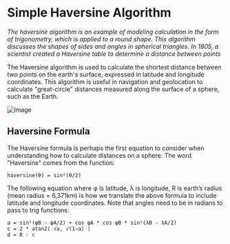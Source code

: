 # Simple Haversine Algorithm

*The haversine algorithm is an example of modeling calculation in the form of trigonometry, which is applied to a round shape. This algorithm discusses the shapes of sides and angles in spherical triangles. In 1805, a scientist created a Haversine table to determine a distance between points*

The Haversine algorithm is used to calculate the shortest distance between two points on the earth's surface, expressed in latitude and longitude coordinates. This algorithm is useful in navigation and geolocation to calculate "great-circle" distances measured along the surface of a sphere, such as the Earth.

![image](https://github.com/Caknoooo/haversine-algorithm-golang/assets/92671053/21cca654-d4ae-446e-8ff8-7ea8bc0bc415)

## Haversine Formula 
The Haversine formula is perhaps the first equation to consider when understanding how to calculate distances on a sphere. The word "Haversine" comes from the function:

```
haversine(θ) = sin²(θ/2)
```

The following equation where φ is latitude, λ is longitude, R is earth’s radius (mean radius = 6,371km) is how we translate the above formula to include latitude and longitude coordinates. Note that angles need to be in radians to pass to trig functions:

```
a = sin²(φB - φA/2) + cos φA * cos φB * sin²(λB - λA/2)
c = 2 * atan2( √a, √(1−a) )
d = R ⋅ c
```